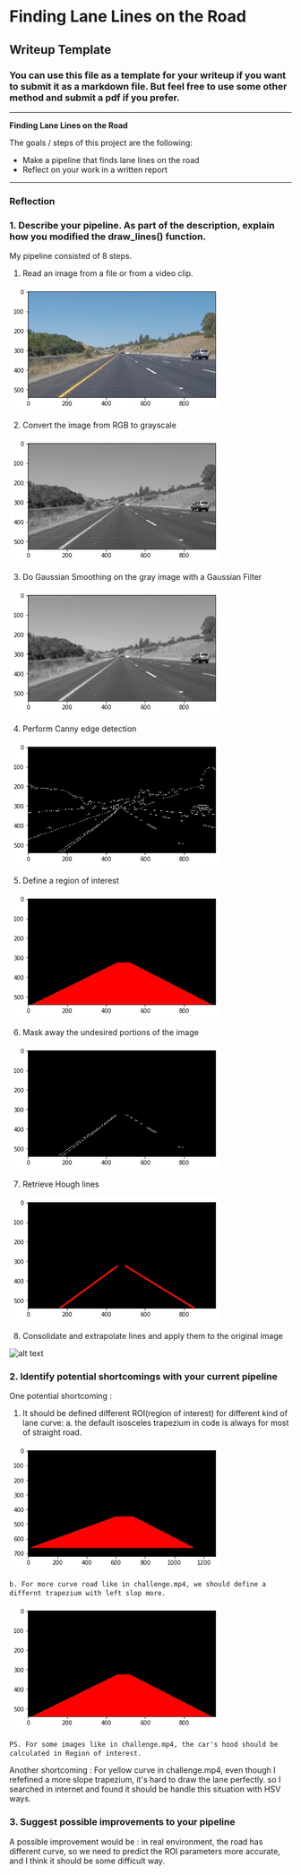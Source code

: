 # **Finding Lane Lines on the Road** 

## Writeup Template

### You can use this file as a template for your writeup if you want to submit it as a markdown file. But feel free to use some other method and submit a pdf if you prefer.

---

**Finding Lane Lines on the Road**

The goals / steps of this project are the following:
* Make a pipeline that finds lane lines on the road
* Reflect on your work in a written report


[//]: # (Image References)

[image1]: ./test_images_output/solidYellowCurve_original.jpg "solidYellowCurve"
[image2]: ./test_images_output/solidYellowCurve_gray.jpg "gray"
[image3]: ./test_images_output/solidYellowCurve_blur.jpg "gaussian-blur"
[image4]: ./test_images_output/solidYellowCurve_canny.jpg "canny edges"
[image5]: ./test_images_output/solidYellowCurve_roi_mask.jpg "region of interest"
[image6]: ./test_images_output/solidYellowCurve_roi_edges.jpg "edges of ROI"
[image7]: ./test_images_output/solidYellowCurve_hough_lines.jpg "hough transform"
[image8]: ./test_images_output/solidYellowCurve_result_img.jpg "result"


[image9]: ./test_images_output/challenge_Moment-0001-large-03s_roi_mask.jpg "left slope more"
[image10]: ./test_images_output/solidYellowCurve_roi_mask.jpg "isosceles trapezium"


---

### Reflection

### 1. Describe your pipeline. As part of the description, explain how you modified the draw_lines() function.

My pipeline consisted of 8 steps. 

1. Read an image from a file or from a video clip.


![alt text][image1]

2. Convert the image from RGB to grayscale

![alt text][image2]

3. Do Gaussian Smoothing on the gray image with a Gaussian Filter

![alt text][image3]

4. Perform Canny edge detection

![alt text][image4]

5. Define a region of interest 

![alt text][image5]

6. Mask away the undesired portions of the image

![alt text][image6]

7. Retrieve Hough lines 

![alt text][image7]

8. Consolidate and extrapolate lines and apply them to the original image

![alt text][image8]



### 2. Identify potential shortcomings with your current pipeline


One potential shortcoming :

1. It should be defined different ROI(region of interest) for different kind of lane curve:
	a. the default isosceles trapezium in code is always for most of straight road. 

![alt text][image9]

	b. For more curve road like in challenge.mp4, we should define a differnt trapezium with left slop more.

![alt text][image10]

	PS. For some images like in challenge.mp4, the car's hood should be calculated in Region of interest.

Another shortcoming :
	For yellow curve in challenge.mp4, even though I refefined a more slope trapezium, it's hard to draw the lane perfectly. so I searched in internet and found it should be handle this situation with HSV ways.

### 3. Suggest possible improvements to your pipeline

A possible improvement would be : in real environment, the road has different curve, so we need to predict the ROI parameters more accurate, and I think it should be some difficult way.